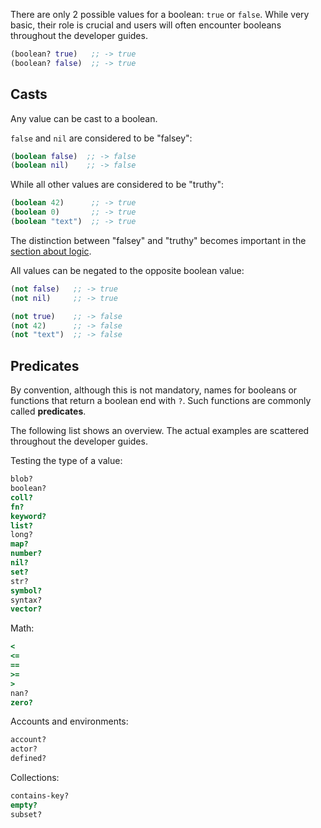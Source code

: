 There are only 2 possible values for a boolean: `true` or `false`. While very basic, their role is crucial and users will often encounter booleans throughout the developer guides.

```clojure
(boolean? true)   ;; -> true
(boolean? false)  ;; -> true
```


## Casts

Any value can be cast to a boolean.

`false` and `nil` are considered to be "falsey":

```clojure
(boolean false)  ;; -> false
(boolean nil)    ;; -> false
```

While all other values are considered to be "truthy":

```clojure
(boolean 42)      ;; -> true
(boolean 0)       ;; -> true
(boolean "text")  ;; -> true
```

The distinction between "falsey" and "truthy" becomes important in the [section about logic](/cvm/logic).

All values can be negated to the opposite boolean value:

```clojure
(not false)   ;; -> true
(not nil)     ;; -> true

(not true)    ;; -> false
(not 42)      ;; -> false
(not "text")  ;; -> false
```


## Predicates

By convention, although this is not mandatory, names for booleans or functions that return a boolean end with `?`. Such functions are commonly called **predicates**.

The following list shows an overview. The actual examples are scattered throughout the developer guides.

Testing the type of a value:

```clojure
blob?
boolean?
coll?
fn?
keyword?
list?
long?
map?
number?
nil?
set?
str?
symbol?
syntax?
vector?
```

Math:

```clojure
<
<=
==
>=
>
nan?
zero?
```

Accounts and environments:

```clojure
account?
actor?
defined?
```


Collections:

```clojure
contains-key?
empty?
subset?
```

